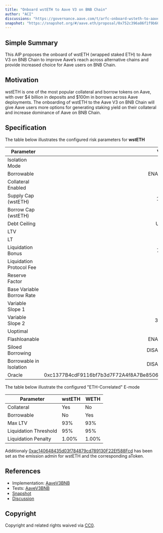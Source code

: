 ```yaml
---
title: "Onboard wstETH to Aave V3 on BNB Chain"
author: "ACI"
discussions: "https://governance.aave.com/t/arfc-onboard-wsteth-to-aave-v3-on-bnb-chain/18501"
snapshot: "https://snapshot.org/#/aave.eth/proposal/0x752c396a86f1f9b60d3e43b7ed223d9d2f66014e03b6b3eb7ac59e8a169d1fe5"
---
```


## Simple Summary

This AIP proposes the onboard of wstETH (wrapped staked ETH) to Aave V3 on BNB Chain to improve Aave’s reach across alternative chains and provide increased choice for Aave users on BNB Chain.

## Motivation

wstETH is one of the most popular collateral and borrow tokens on Aave, with over $4 billion in deposits and $100m in borrows across Aave deployments. The onboarding of wstETH to the Aave V3 on BNB Chain will give Aave users more options for generating staking yield on their collateral and increase dominance of Aave on BNB Chain.

## Specification

The table below illustrates the configured risk parameters for **wstETH**

| Parameter                 |                                      Value |
| ------------------------- | -----------------------------------------: |
| Isolation Mode            |                                      false |
| Borrowable                |                                    ENABLED |
| Collateral Enabled        |                                       true |
| Supply Cap (wstETH)       |                                      1,900 |
| Borrow Cap (wstETH)       |                                        190 |
| Debt Ceiling              |                                      USD 0 |
| LTV                       |                                       72 % |
| LT                        |                                       75 % |
| Liquidation Bonus         |                                      7.5 % |
| Liquidation Protocol Fee  |                                       10 % |
| Reserve Factor            |                                       15 % |
| Base Variable Borrow Rate |                                        0 % |
| Variable Slope 1          |                                        7 % |
| Variable Slope 2          |                                      300 % |
| Uoptimal                  |                                       45 % |
| Flashloanable             |                                    ENABLED |
| Siloed Borrowing          |                                   DISABLED |
| Borrowable in Isolation   |                                   DISABLED |
| Oracle                    | 0xc1377B4cdF9116bf7b3d7F72A4f8A7Be8506cE80 |

The table below illustrate the configured "ETH-Correlated" E-mode

| Parameter             | wstETH | WETH  |
| --------------------- | ------ | ----- |
| Collateral            | Yes    | No    |
| Borrowable            | No     | Yes   |
| Max LTV               | 93%    | 93%   |
| Liquidation Threshold | 95%    | 95%   |
| Liquidation Penalty   | 1.00%  | 1.00% |

Additionaly [0xac140648435d03f784879cd789130F22Ef588Fcd](https://bscscan.com/address/0xac140648435d03f784879cd789130F22Ef588Fcd) has been set as the emission admin for wstETH and the corresponding aToken.

## References

- Implementation: [AaveV3BNB](https://github.com/bgd-labs/aave-proposals-v3/blob/4d2ca786411ef6f1207f81498ee298142721ddfd/src/20241030_AaveV3BNB_OnboardWstETHToAaveV3OnBNBChain/AaveV3BNB_OnboardWstETHToAaveV3OnBNBChain_20241030.sol)
- Tests: [AaveV3BNB](https://github.com/bgd-labs/aave-proposals-v3/blob/4d2ca786411ef6f1207f81498ee298142721ddfd/src/20241030_AaveV3BNB_OnboardWstETHToAaveV3OnBNBChain/AaveV3BNB_OnboardWstETHToAaveV3OnBNBChain_20241030.t.sol)
- [Snapshot](https://snapshot.org/#/aave.eth/proposal/0x752c396a86f1f9b60d3e43b7ed223d9d2f66014e03b6b3eb7ac59e8a169d1fe5)
- [Discussion](https://governance.aave.com/t/arfc-onboard-wsteth-to-aave-v3-on-bnb-chain/18501)

## Copyright

Copyright and related rights waived via [CC0](https://creativecommons.org/publicdomain/zero/1.0/).
